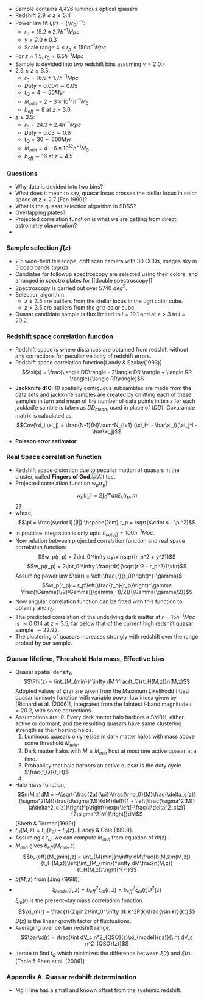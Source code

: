 - Sample contains 4,426 luminous optical quasars
- Redshift $2.9 \leq z \leq 5.4$
- Power law fit $\xi(r) = (r/r_0)^{-\gamma}$: 
	- $r_0 = 15.2 \pm 2.7 h^{-1}Mpc$.
	- $\gamma = 2.0 \pm 0.3$
	- Scale range $4 \leq r_p \leq 150 h^{-1}Mpc$
- For $z \approx 1.5$, $r_0 \approx 6.5 h^{-1}Mpc$
- Sample is devided into two redshift bins assuming $\gamma = 2.0$:-
- $2.9 \leq z \leq 3.5$:
	- $r_0 = 16.9\pm 1.7h^{-1}Mpc$
	- $Duty = 0.004 \sim 0.05$ 
	- $t_Q = 4 \sim 50 Myr$
	- $M_{min} = 2-3 \times 10^{12} h^{-1}M_0$
	- $b_{eff}\sim8$ at $z=3.0$
- $z \geq 3.5$:
	- $r_0 = 24.3\pm 2.4 h^{-1}Mpc$
	- $Duty = 0.03 \sim 0.6$
	- $t_Q = 30 \sim 600 Myr$
	- $M_{min} = 4-6\times10^{12}h^{-1}M_0$
	- $b_{eff} \sim 16$ at $z = 4.5$


### Questions

- Why data is devided into two bins?
- What does it mean to say, quasar locus crosses the stellar locus in color space at $z \approx 2.7$ [Fan 1999]?
- What is the quasar selection algorithm in SDSS?
- Overlapping plates?
- Projected correlation function is what we are getting from direct astrometry observation?
- 
### Sample selection $f(z)$

- 2.5 wide-field telescope, drift scan camera with 30 CCDs, images sky in 5 boad bands ($ugriz$)
- Candiates for followup spectroscopy are selected using their colors, and arranged in spectro plates for [[double spectroscopy]]
- Spectroscopy is carried out over 5740 $deg^2$.
- Selection algorithm:
	- $z\leq 3.5$ are outliers from the stellar locus in the ugri color cube.
	- $z>3.5$ are outliers from the griz color cube.
- Quasar candidate sample is flux limited to $i = 19.1$ and at $z > 3$ to $i = 20.2$.

### Redshift space correlation function

- Redshift space is where distances are obtained from redshift without any corrections for peculiar velocity of redshift errors.
- Redshift space correlation function[Landy & Szalay(1993)]$$\xi(s) = \frac{\langle DD\rangle - 2\langle DR \rangle + \langle RR \rangle}{\langle RR\rangle}$$
- **Jackknife d10**:  10 spatially contiguous subsambles are made from the data sets and jackknife samples are created by omitting each of these samples in turn and mean of the number of data points in bin $s$ for each jackknife samble is taken as $DD_{mean}$, used in place of $\langle DD \rangle$. Covaraince matrix is calculated as,$$Cov(\xi_i,\xi_j) = \frac{N-1}{N}\sum^N_{l=1} (\xi_i^l - \bar\xi_i)(\xi_j^l - \bar\xi_j)$$
- **Poisson error estimator**: 

### Real Space correlation function

- Redshift space distortion due to peculiar motion of quasars in the cluster, called **Fingers of God**.![Alt test](https://ned.ipac.caltech.edu/level5/March12/Coil/Figures/figure4.jpg "Fingers of God")
- Projected correlation function $w_p(r_p)$: $$w_p(r_p) = 2 \int_0^\infty d\pi \xi_s(r_p, \pi)$$ $2$?
- where, $$\pi = \frac{s\cdot l}{|l|} \hspace{1cm} r_p = \sqrt{s\cdot s - \pi^2}$$
- In practice integration is only upto $\pi_{cutoff} = 100h^{-1}Mpc$. 
- Now relation between projected correlation function and real space correlation function:$$w_p(r_p) = 2\int_0^\infty dy\xi(\sqrt{r_p^2 + y^2})$$$$w_p(r_p) = 2\int_0^\infty \frac{rdr}{\sqrt{r^2 - r_p^2}}\xi(r)$$Assuming power law $\xi(r) = \left(\frac{r}{r_0}\right)^{-\gamma}$$$w_p(r_p) = r_p\left(\frac{r_o}{r_p}\right)^\gamma \frac{\Gamma(1/2)\Gamma[(\gamma -1)/2]}{\Gamma(\gamma/2)}$$
- Now angular correlation function can be fitted with this function to obtain $\gamma$ and $r_0$.
- The predicted correlation of the underlying dark matter at $r = 15h^{-1}Mpc$ is $\sim 0.014$ at $z = 3.5$, far below that of the current high redshift quasar sample $\sim 22.92$.
- The clustering of quasars increases strongly with redshift over the range probed by our sample.

### Quasar lifetime, Threshold Halo mass, Effective bias

- Quasar spatial density, $$\Phi(z) = \int_{M_{min}}^\infty dM \frac{t_Q}{t_H(M,z)}n(M,z)$$Adopted values of $\phi(z)$ are taken from the Maximum Likelihodd fitted quasar lumisoty function with variable power law index given by [Richard et al. (2006)], integrated from the faintest $i$-band magnitude $i = 20.2$, with some corrections.
- Assumptions are:
	0. Every dark matter halo harbors a SMBH, either active or dormant, and the resulting quasars have same clustering strength as their hosting halos.
	1. Luminous quasars only reside in dark matter halos with mass above some threshold $M_{min}$.
	2. Dark matter halos with $M \geq M_{min}$ host at most one active quasar at a time.
	3. Probability that halo harbors an active quasar is the duty cycle $\frac{t_Q}{t_H}$
	4. 
-  Halo mass function,$$n(M,z)dM = -A\sqrt{\frac{2a}{\pi}}\frac{\rho_0}{M}\frac{\delta_c(z)}{\sigma^2(M)}\frac{d\sigma(M)}{dM}\left\{1 + \left[\frac{\sigma^2(M)}{a\delta^2_c(z)}\right]^p\right\}\exp{\left[-\frac{a\delta^2_c(z)}{2\sigma^2(M)}\right]}dM$$[Sheth & Tormen(1999)]
- $t_H(M,z)=t_U(z_2) - t_U(z)$. [Lacey & Cole (1993)].
- Assuming a $t_Q$, we can compute $M_{min}$ from equation of $\Phi(z)$.
- $M_{min}$ gives $b_{eff}(M_{min},z)$. $$b_{eff}(M_{min},z) = \int_{M{min}}^\infty dM\frac{b(M,z)n(M,z)}{t_H(M,z)}\left[\int_{M_{min}}^\infty dM\frac{n(M,z)}{t_H(M,z)}\right]^{-1}$$
- $b(M,z)$ from [Jing (1998)]
- $$\xi_{model}(r,z) = b_{eff}^2\xi_m(r,z) = b_{eff}^2\xi_{m}(r)D^2(z)$$$\xi_{m}(r)$ is the present-day mass correlatioin function. $$\xi_m(r) = \frac{1}{2\pi^2}\int_0^\infty dk k^2P(k)\frac{\sin kr}{kr}$$$D(z)$ is the linear growth factor of fluctuations.
- Averaging over certain redshift range,$$\bar\xi(r) = \frac{\int dV_c n^2_{QSO}(z)\xi_{model}(r,z)}{\int dV_c n^2_{QSO}(z)}$$
- Iterate to find $t_Q$ which minimizes the difference between $\bar\xi(r)$ and $\xi(r)$. [Table 5 Shen et al. (2006)]

### Appendix A. Quasar redshift determination

- Mg II line has a small and known offset from the systemic redshift. 